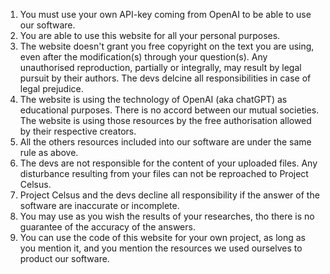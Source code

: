 1. You must use your own API-key coming from OpenAI to be able to use our software.
2. You are able to use this website for all your personal purposes.
3. The website doesn't grant you free copyright on the text you are using, even after the modification(s) through your question(s). Any unauthorised reproduction, partially or integrally, may result by legal pursuit by their authors. The devs delcine all responsibilities in case of legal prejudice.
4. The website is using the technology of OpenAI (aka chatGPT) as educational purposes. There is no accord between our mutual societies. The website is using those resources by the free authorisation allowed by their respective creators.
5. All the others resources included into our software are under the same rule as above.
6. The devs are not responsible for the content of your uploaded files. Any disturbance resulting from your files can not be reproached to Project Celsus.
7. Project Celsus and the devs decline all responsibility if the answer of the software are inaccurate or incomplete.
8. You may use as you wish the results of your researches, tho there is no guarantee of the accuracy of the answers.
9. You can use the code of this website for your own project, as long as you mention it, and you mention the resources we used ourselves to product our software.
